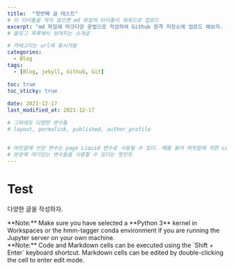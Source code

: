 ```yaml
---
title:  "첫번째 글 테스트"
# 이 타이틀을 적지 않으면 md 파일의 타이틀이 제목으로 업로드
excerpt: "md 파일에 마크다운 문법으로 작성하여 Github 원격 저장소에 업로드 해보자. 에디터는 Visual Studio code 사용! 로컬 서버에서 확인도 해보자. "
# 블로그 목록에서 보여지는 소개글

# 카테고리는 url에 표시가됨
categories:
  - Blog
tags:
  - [Blog, jekyll, Github, Git]

toc: true
toc_sticky: true
 
date: 2021-12-17
last_modified_at: 2021-12-17

# 그외에도 다양한 변수들
# layout, permalink, published, author_profile


# 머릿말에 쓰인 변수는 page Liquid 변수로 사용될 수 있다. 예를 들어 머릿말에 적힌 categories 변수 값은 “Blog”이므로 Liquid 언어로 “{{page.categories}}” 를 본문 내에 쓰면 “Blog”값이 출력될 것이다. Liquid 언어 문서
# 본문에 여기있는 변수들을 사용할 수 있다는 뜻인듯
---
```


# Test
다양한 글을 작성하자.


<div class="alert alert-block alert-warning">
**Note:** Make sure you have selected a **Python 3** kernel in Workspaces or the hmm-tagger conda environment if you are running the Jupyter server on your own machine.
</div>

<div class="alert alert-block alert-info">
**Note:** Code and Markdown cells can be executed using the `Shift + Enter` keyboard shortcut. Markdown cells can be edited by double-clicking the cell to enter edit mode.
</div>